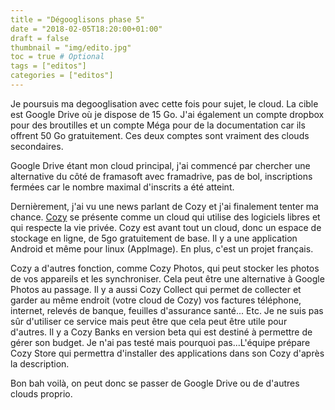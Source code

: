 ```yaml
---
title = "Dégooglisons phase 5"
date = "2018-02-05T18:20:00+01:00"
draft = false
thumbnail = "img/edito.jpg"
toc = true # Optional
tags = ["editos"]
categories = ["editos"]
---
```


Je poursuis ma degooglisation avec cette fois pour sujet, le cloud. La cible est Google Drive où je dispose de 15 Go. J'ai également un compte dropbox pour des broutilles et un compte Méga pour de la documentation car ils offrent 50 Go gratuitement. Ces deux comptes sont vraiment des clouds secondaires.

Google Drive étant mon cloud principal, j'ai commencé par chercher une alternative du côté de framasoft avec framadrive, pas de bol, inscriptions fermées car le nombre maximal d'inscrits a été atteint.

Dernièrement, j'ai vu une news parlant de Cozy et j'ai finalement tenter ma chance. [Cozy](https://cozy.io/fr/) se présente comme un cloud qui utilise des logiciels libres et qui respecte la vie privée. Cozy est avant tout un cloud, donc un espace de stockage en ligne, de 5go gratuitement de base. Il y a une application Android et même pour linux (AppImage). En plus, c'est un projet français.

Cozy a d'autres fonction, comme Cozy Photos, qui peut stocker les photos de vos appareils et les synchroniser. Cela peut être une alternative à Google Photos au passage. Il y a aussi Cozy Collect qui permet de collecter et garder au même endroit (votre cloud de Cozy) vos factures téléphone, internet, relevés de banque, feuilles d'assurance santé... Etc. Je ne suis pas sûr d'utiliser ce service mais peut être que cela peut être utile pour d'autres. Il y a Cozy Banks en version beta qui est destiné à permettre de gérer son budget. Je n'ai pas testé mais pourquoi pas...L'équipe prépare Cozy Store qui permettra d'installer des applications dans son Cozy d'après la description.

Bon bah voilà, on peut donc se passer de Google Drive ou de d'autres clouds proprio.
